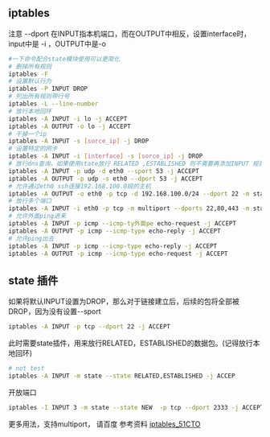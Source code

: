 ## iptables
注意 --dport 在INPUT指本机端口，而在OUTPUT中相反，设置interface时，input中是 -i ，OUTPUT中是-o
```sh
#一下命令配合state模块使用可以更简化
# 删掉所有规则
iptables -F
# 设置默认行为
iptables -P INPUT DROP
# 列出所有规则带行号
iptables -L --line-number
# 放行本地回环
iptables -A INPUT -i lo -j ACCEPT
iptables -A OUTPUT -o lo -j ACCEPT
# 干掉一个ip
iptables -A INPUT -s [sorce_ip] -j DROP
# 设置特定的网卡
iptables -A INPUT -i [interface] -s [sorce_ip] -j DROP
# 放行dns查询，如果使用state放行 RELATED ,ESTABLISHED 则不需要再添加INPUT 规则
iptables -A INPUT -p udp -d eth0 --sport 53 -j ACCEPT
iptables -A OUTPUT -p udp -s eth0 --dport 53 -j ACCEPT
# 允许通过eth0 ssh连接192.168.100.0段的主机
iptables -A OUTPUT -o eth0 -p tcp -d 192.168.100.0/24 --dport 22 -m state --state NEW,ESTABLISHED -j ACCEPT
# 放行多个端口
iptables -A INPUT -i eth0 -p tcp -m multiport --dports 22,80,443 -m state --state NEW,ESTABLISHED -j ACCEPT
# 允许外面ping进来
iptables -A INPUT -p icmp --icmp-ty外面pe echo-request -j ACCEPT
iptables -A OUTPUT -p icmp --icmp-type echo-reply -j ACCEPT
# 允许ping出去
iptables -A INPUT -p icmp --icmp-type echo-reply -j ACCEPT
iptables -A OUTPUT -p icmp --icmp-type echo-request -j ACCEPT
```
## state 插件
如果将默认INPUT设置为DROP，那么对于链接建立后，后续的包将全部被DROP，因为没有设置--sport 
```sh
iptables -A INPUT -p tcp --dport 22 -j ACCEPT
```
此时需要state插件，用来放行RELATED，ESTABLISHED的数据包。(记得放行本地回环)
```sh
# not test
iptables -A INPUT -m state --state RELATED,ESTABLISHED -j ACCEP
```
开放端口
```sh
iptables -I INPUT 3 -m state --state NEW  -p tcp --dport 2333 -j ACCEPT
```
更多用法，支持multiport， 请百度
参考资料 [iptables_51CTO](http://blog.51cto.com/nashsun/1847526)
